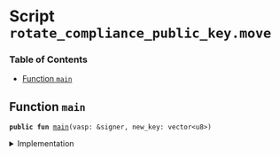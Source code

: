 
<a name="SCRIPT"></a>

# Script `rotate_compliance_public_key.move`

### Table of Contents

-  [Function `main`](#SCRIPT_main)



<a name="SCRIPT_main"></a>

## Function `main`



<pre><code><b>public</b> <b>fun</b> <a href="#SCRIPT_main">main</a>(vasp: &signer, new_key: vector&lt;u8&gt;)
</code></pre>



<details>
<summary>Implementation</summary>


<pre><code><b>fun</b> <a href="#SCRIPT_main">main</a>(vasp: &signer, new_key: vector&lt;u8&gt;) {
    <a href="../../modules/doc/VASP.md#0x0_VASP_rotate_compliance_public_key">VASP::rotate_compliance_public_key</a>(vasp, new_key)
}
</code></pre>



</details>
